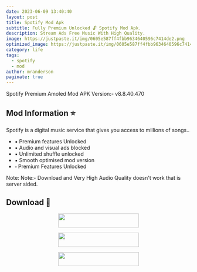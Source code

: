 ```yaml
---
date: 2023-06-09 13:40:40
layout: post
title: Spotify Mod Apk
subtitle: Fully Premium Unlocked 🔓 Spotify Mod Apk.
description: Stream Ads Free Music With High Quality.
image: https://justpaste.it/img/0605e587ff4fbb9634640596c7414de2.png
optimized_image: https://justpaste.it/img/0605e587ff4fbb9634640596c7414de2.png
category: life
tags:
  - spotify
  - mod
author: mranderson
paginate: true
---
```


Spotify Premium Amoled Mod APK
Version:- v8.8.40.470

<!--page-->

## Mod Information ⭐
Spotify is a digital music service that gives you access to millions of songs..

- ▪️ Premium features Unlocked
- ▪️ Audio and visual ads blocked
- ▪️ Unlimited shuffle unlocked
- ▪️ Smooth optimised mod version
- ▫️ Premium Features Unlocked

Note: Note:- Download and Very High Audio Quality doesn't work that is server sided.

## Download 📩

<p align="center"><a href="https://tinyurl.com/2cspdba7"><img src="https://img.shields.io/badge/Arm64-v7a-black?&style=for-the-badge&logo=telegram" width="220" height="38.45"></a></p>

<p align="center"><a href="https://tinyurl.com/22ou7xet"><img src="https://img.shields.io/badge/Arm-v7a-black?&style=for-the-badge&logo=Download" width="220" height="38.45"></a></p>

<p align="center"><a href="https://t.me/HowToRedirect/5"><img src="https://img.shields.io/badge/How-To-Open-Link-black?&style=for-the-badge&logo=telegram" width="220" height="38.45"></a></p>